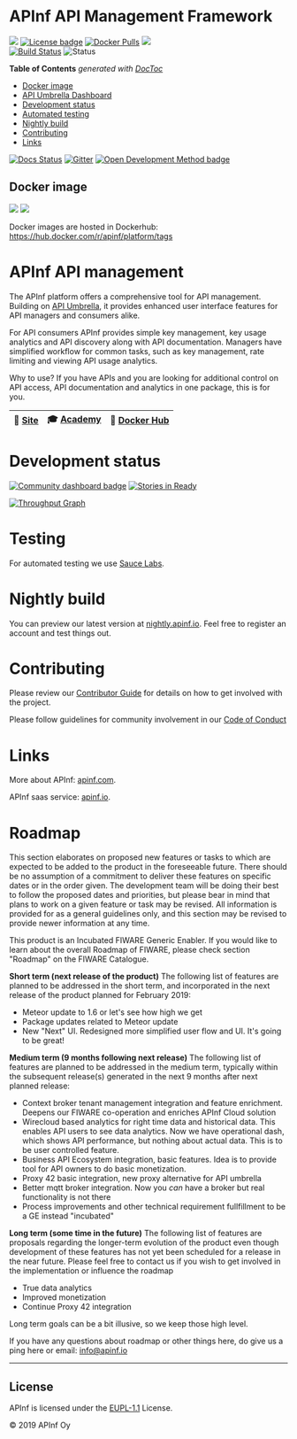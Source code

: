 # APInf API Management Framework

[![](https://nexus.lab.fiware.org/repository/raw/public/badges/chapters/api-management.svg)](https://www.fiware.org/developers/catalogue/)
[![License badge](https://img.shields.io/github/license/apinf/platform.svg)](https://opensource.org/licenses/EUPL-1.1)
[![Docker Pulls](https://img.shields.io/docker/pulls/apinf/platform.svg)](https://hub.docker.com/r/apinf/platform/)
[![](https://img.shields.io/badge/tag-fiware-orange.svg?logo=stackoverflow)](http://stackoverflow.com/questions/tagged/fiware)
<br>
[![Build Status](https://travis-ci.org/apinf/platform.svg?branch=feature%2F631-nightly-deployment)](https://travis-ci.org/apinf/platform)
![Status](https://nexus.lab.fiware.org/static/badges/statuses/apinf.svg)

<!-- START doctoc generated TOC please keep comment here to allow auto update -->
<!-- DON'T EDIT THIS SECTION, INSTEAD RE-RUN doctoc TO UPDATE -->
**Table of Contents**  *generated with [DocToc](https://github.com/thlorenz/doctoc)*

- [Docker image](#docker-image)
- [API Umbrella Dashboard](#api-umbrella-dashboard)
- [Development status](#development-status)
- [Automated testing](#testing)
- [Nightly build](#nightly-build)
- [Contributing](#contributing)
- [Links](#links)


<!-- END doctoc generated TOC please keep comment here to allow auto update -->

[![Docs Status](https://img.shields.io/badge/docs-latest-brightgreen.svg?style=flat)](http://apinf.org/docs/)
[![Gitter](https://img.shields.io/badge/GITTER-JOIN_CHAT_%E2%86%92-1dce73.svg)](https://gitter.im/apinf/public)
[![Open Development Method badge](https://camo.githubusercontent.com/9065d5a7f38cb53b9934c0f1b15087e177360af6/68747470733a2f2f696d672e736869656c64732e696f2f62616467652f446576656c6f706d656e742532304d6574686f642d4f70656e2d626c75652e737667)](https://opendevelopmentmethod.org/)

## Docker image

[![](https://images.microbadger.com/badges/image/apinf/platform.svg)](http://microbadger.com/images/apinf/platform) [![](https://images.microbadger.com/badges/version/apinf/platform.svg)](http://microbadger.com/images/apinf/platform)

Docker images are hosted in Dockerhub: https://hub.docker.com/r/apinf/platform/tags

# APInf  API management
The APInf platform offers a comprehensive tool for API management. Building on [API Umbrella](http://nrel.github.io/api-umbrella/), it provides enhanced user interface features for API managers and consumers alike.

For API consumers APInf provides simple key management, key usage analytics and API discovery along with API documentation. Managers have simplified workflow for common tasks, such as key management, rate limiting and viewing API usage analytics.

Why to use? If you have APIs and you are looking for additional control on API access, API documentation and analytics in one package, this is for you.  


|  :page_facing_up: [Site](https://apinf.io/)  | :mortar_board: [Academy](https://fiware-academy.readthedocs.io/en/latest/data-publication/apinf) | :whale: [Docker Hub](https://hub.docker.com/u/apinf/platform) |
|---|---|---|

# Development status
[![Community dashboard badge](https://img.shields.io/badge/Community-Dashboard-blue.svg)](https://dashboard.cauldron.io/goto/afe91edf4f1c66a3bcfd3717f12e43c5)
[![Stories in Ready](https://badge.waffle.io/apinf/platform.png?label=ready&title=Ready)](https://waffle.io/apinf/platform)

[![Throughput Graph](https://graphs.waffle.io/apinf/platform/throughput.svg)](https://waffle.io/apinf/platform/metrics)

# Testing

For automated testing we use [Sauce Labs](https://saucelabs.com).

# Nightly build
You can preview our latest version at [nightly.apinf.io](https://nightly.apinf.io). Feel free to register an account and test things out.

# Contributing
Please review our [Contributor Guide](https://github.com/apinf/platform/blob/develop/.github/CONTRIBUTING.md) for details on how to get involved with the project.

Please follow guidelines for community involvement in our [Code of Conduct](https://github.com/apinf/platform/blob/develop/CODE_OF_CONDUCT.md)

# Links

More about APInf: [apinf.com](https://apinf.com).

APInf saas service: [apinf.io](https://apinf.io).

# Roadmap
This section elaborates on proposed new features or tasks to which are expected to be added to the product in the  foreseeable future.  There should be  no assumption of a commitment to deliver these features on specific dates or in the order given. The development team will be doing their best to follow the proposed dates and priorities, but please bear in mind that plans to work on a given feature or task may be revised.  All information is provided for as a general guidelines only,  and this section may be revised to provide newer information at any time.

This product is an Incubated FIWARE Generic Enabler.  If you would like to learn about the overall Roadmap of FIWARE, please check section "Roadmap" on the FIWARE Catalogue.

**Short term (next release of the product)**
The following list of features are planned to be addressed in the short term, and incorporated in the next release of the product planned for February 2019:
- Meteor update to 1.6 or let's see how high we get
- Package updates related to Meteor update
- New "Next" UI. Redesigned more simplified user flow and UI. It's going to be great!
  
**Medium term (9 months following next release)**
The following list of features are planned to be addressed in the medium term, typically within the subsequent release(s) generated in the next 9 months after next planned release:
- Context broker tenant management integration and feature enrichment. Deepens our FIWARE co-operation and enriches APInf Cloud solution
- Wirecloud based analytics for right time data and historical data. This enables API users to see data analytics. Now we have operational dash, which shows API performance, but nothing about actual data. This is to be user controlled feature.
- Business API Ecosystem integration, basic features. Idea is to provide tool for API owners to do basic monetization.
- Proxy 42 basic integration, new proxy alternative for API umbrella
- Better mqtt broker integration. Now you *can* have a broker but real functionality is not there
- Process improvements and other technical requirement fullfillment to be a GE instead "incubated"

**Long term (some time in the future)**
The following list of features are proposals regarding the longer-term evolution of the product even though development of these features has not yet been scheduled for a release in the near future.  Please feel free to contact us if you wish to get involved in the implementation or influence the roadmap
- True data analytics
- Improved monetization
- Continue Proxy 42 integration

Long term goals can be a bit illusive, so we keep those high level.

If you have any questions about roadmap or other things here, do give us a ping here or email: info@apinf.io

---

## License

APInf is licensed under the [EUPL-1.1](LICENSE) License.

© 2019 APInf Oy

